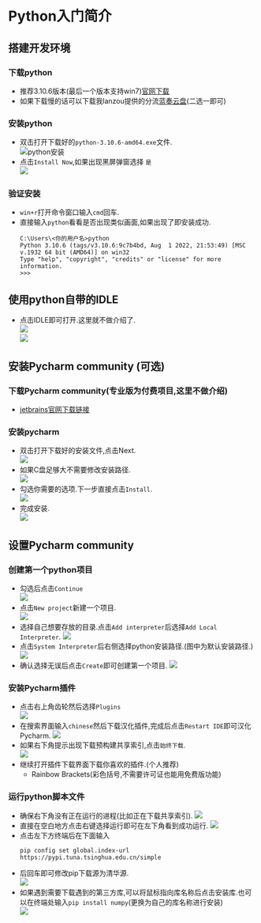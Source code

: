 # Python入门简介
## 搭建开发环境  
### 下载python  
  - 推荐3.10.6版本(最后一个版本支持win7)[官网下载](https://www.python.org/ftp/python/3.10.6/python-3.10.6-amd64.exe)
  - 如果下载慢的话可以下载我lanzou提供的分流[蓝奏云盘](https://mc29.lanzouv.com/iM46L0g2ju4h)(二选一即可)
### 安装python  
  - 双击打开下载好的`python-3.10.6-amd64.exe`文件.  
  ![python安装](files/images/python安装.png)  
  - 点击`Install Now`,如果出现黑屏弹窗选择 `是`  
    ![](files/images/11-16-21-36.png)
### 验证安装
  - `win+r`打开命令窗口输入`cmd`回车.
  - 直接输入`python`看看是否出现类似画面,如果出现了即安装成功.
    ```ubuntu
    C:\Users\<你的用户名>python
    Python 3.10.6 (tags/v3.10.6:9c7b4bd, Aug  1 2022, 21:53:49) [MSC v.1932 64 bit (AMD64)] on win32
    Type "help", "copyright", "credits" or "license" for more information.
    >>>
    ```  
## 使用python自带的IDLE
- 点击IDLE即可打开.这里就不做介绍了.  
  ![](files/images/11-16-22-29-38.png)  
  ![](files/images/11-16-22-30-24.png)  
## 安装Pycharm community (可选) 
### 下载Pycharm community(专业版为付费项目,这里不做介绍)  
  - [jetbrains官网下载链接](https://download.jetbrains.com.cn/python/pycharm-community-2022.2.3.exe)  
### 安装pycharm  
  - 双击打开下载好的安装文件,点击Next.  
  ![](files/images/11-16-21-46.png)  
  - 如果C盘足够大不需要修改安装路径.  
  ![](files/images/11-16-21-47-14.png)  
  - 勾选你需要的选项.下一步直接点击`Install`.  
  ![](files/images/11-16-21-49-25.png)  
  - 完成安装.  
  ![](files/images/11-16-21-51-17.png)  

## 设置Pycharm community
### 创建第一个python项目
- 勾选后点击`Continue`  
  ![](files/images/image.png.png)   
- 点击`New project`新建一个项目.  
  ![](files/images/11-16-21-53-38.png)  
- 选择自己想要存放的目录.点击`Add interpreter`后选择`Add Local Interpreter`.
  ![](files/images/11-16-21-57-28.png)
- 点击`System Interpreter`后右侧选择python安装路径.(图中为默认安装路径.)  
  ![](files/images/11-16-22-00-22.png)
- 确认选择无误后点击`Create`即可创建第一个项目.
  ![](files/images/11-16-22-02-34.png)
### 安装Pycharm插件
- 点击右上角齿轮然后选择`Plugins`  
  ![](files/images/11-16-22-05-20.png)  
- 在搜索界面输入`chinese`然后下载汉化插件,完成后点击`Restart IDE`即可汉化Pycharm.
  ![](files/images/11-16-22-07-32.png)
- 如果右下角提示出现下载预构建共享索引,点击`始终下载`.  
  ![](files/images/11-16-22-08-55.png)  
- 继续打开插件下载界面下载你喜欢的插件.(个人推荐)  
  - Rainbow Brackets(彩色括号,不需要许可证也能用免费版功能)
### 运行python脚本文件
- 确保右下角没有正在运行的进程(比如正在下载共享索引).
  ![](files/images/11-16-22-17-28.png)
- 直接在空白地方点击右键选择运行即可在左下角看到成功运行.
  ![](files/images/11-16-22-19-38.png)
- 点击左下方终端后在下面输入
  ```
  pip config set global.index-url https://pypi.tuna.tsinghua.edu.cn/simple
  ```
- 后回车即可修改pip下载源为清华源.  
  ![](files/images/11-16-22-21-59.png)  
- 如果遇到需要下载遇到的第三方库,可以将鼠标指向库名称后点击安装库.也可以在终端处输入`pip install numpy`(更换为自己的库名称进行安装)    
  ![](files/images/11-16-22-24-19.png)  
